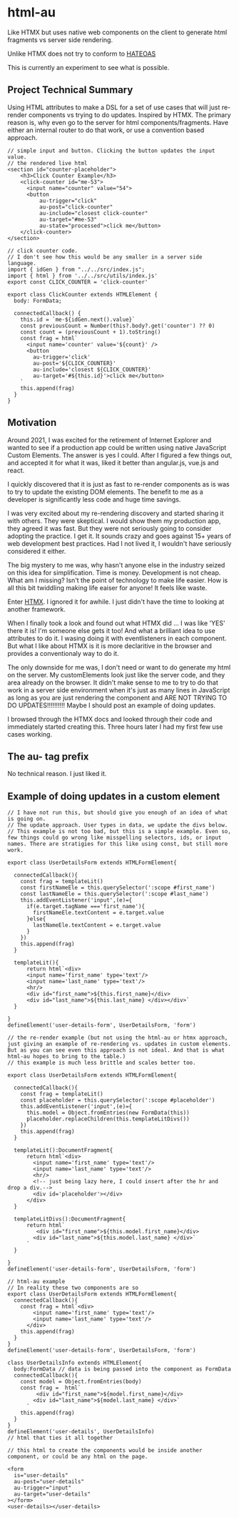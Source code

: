# html-au
Like HTMX but uses native web components on the client to generate html fragments vs server side rendering.

Unlike HTMX does not try to conform to [HATEOAS](https://en.wikipedia.org/wiki/HATEOAS)

This is currently an experiment to see what is possible.

## Project Technical Summary
Using HTML attributes to make a DSL for a set of use cases that will just re-render components vs trying to do updates. Inspired by HTMX. 
The primary reason is, why even go to the server for html components/fragments. Have either an internal router to do that work, or use a convention based approach. 

```
// simple input and button. Clicking the button updates the input value.
// the rendered live html
<section id="counter-placeholder">
    <h3>Click Counter Example</h3>
    <click-counter id="me-53">
      <input name="counter" value="54">
      <button
          au-trigger="click"
          au-post="click-counter"
          au-include="closest click-counter"
          au-target="#me-53"
          au-state="processed">click me</button>
    </click-counter>
</section>
```

```
// click counter code.
// I don't see how this would be any smaller in a server side language.
import { idGen } from "../../src/index.js";
import { html } from '../../src/utils/index.js'
export const CLICK_COUNTER = 'click-counter'

export class ClickCounter extends HTMLElement {
  body: FormData;

  connectedCallback() {
    this.id = `me-${idGen.next().value}`
    const previousCount = Number(this?.body?.get('counter') ?? 0)
    const count = (previousCount + 1).toString()
    const frag = html`
      <input name='counter' value='${count}' />
      <button
        au-trigger='click'
        au-post='${CLICK_COUNTER}'
        au-include='closest ${CLICK_COUNTER}'
        au-target='#${this.id}'>click me</button>
    `
    this.append(frag)
  }
}

```

## Motivation

Around 2021, I was excited for the retirement of Internet Explorer and wanted to see if a production app could be written using native JavaScript Custom Elements.
The answer is yes I could. After I figured a few things out, and accepted it for what it was, liked it better than angular.js, vue.js and react.

I quickly discovered that it is just as fast to re-render components as is was to try to update the existing DOM elements.
The benefit to me as a developer is significantly less code and huge time savings.

I was very excited about my re-rendering discovery and started sharing it with others.  They were skeptical. I would show them my production app, they agreed it was fast. But they were not seriously going to consider adopting the practice. I get it. It sounds crazy and goes against 15+ years of web development best practices. Had I not lived it, I wouldn't have seriously considered it either.

The big mystery to me was, why hasn't anyone else in the industry seized on this idea for simplification. Time is money. Development is not cheap. What am I missing? Isn't the point of technology to make life easier. How is all this bit twiddling making life eaiser for anyone! It feels like waste.

Enter [HTMX](https://htmx.org/examples/click-to-edit/). I ignored it for awhile. I just didn't have the time to looking at another framework.

When I finally took a look and found out what HTMX did ... I was like 'YES' there it is! I'm someone else gets it too! And what a brilliant idea to use attributes to do it. I wasing doing it with eventlisteners in each component. But what I like about HTMX is it is more declaritive in the browser and provides a conventionaly way to do it.

The only downside for me was, I don't need or want to do generate my html on the server. My customElements look just like the server code, and they area already on the browser. It didn't make sense to me to try to do that work in a server side environment when it's just as many lines in JavaScript as long as you are just rendering the component and ARE NOT TRYING TO DO UPDATES!!!!!!!!!! Maybe I should post an example of doing updates.

I browsed through the HTMX docs and looked through their code and immediately started creating this. Three hours later I had my first few use cases working.


## The au- tag prefix
No technical reason. I just liked it.

## Example of doing updates in a custom element

```
// I have not run this, but should give you enough of an idea of what is going on.
// The update approach. User types in data, we update the divs below. 
// This example is not too bad, but this is a simple example. Even so, few things could go wrong like misspelling selectors, ids, or input names. There are stratigies for this like using const, but still more work.

export class UserDetailsForm extends HTMLFormElement{

  connectedCallback(){
    const frag = templateLit()
    const firstNameEle = this.querySelector(':scope #first_name')
    const lastNameEle = this.querySelector(':scope #last_name')
    this.addEventListener('input',(e)={
      if(e.target.tagName ==='first_name'){
        firstNameEle.textContent = e.target.value
      }else{
        lastNameEle.textContent = e.target.value
      }
    })
    this.append(frag)
  }

  templateLit(){
      return html`<div>
      <input name='first_name' type='text'/>
      <input name='last_name' type='text'/>
      <hr/>
      <div id="first_name">${this.first_name}</div>
      <div id="last_name">${this.last_name} </div></div>`
  }

}
defineElement('user-details-form', UserDetailsForm, 'form')
```

```
// the re-render example (but not using the html-au or htmx approach, just giving an example of re-rendering vs. updates in custom elements. But as you can see even this approach is not ideal. And that is what html-au hopes to bring to the table.)
// this example is much less brittle and scales better too.

export class UserDetailsForm extends HTMLFormElement{

  connectedCallback(){
    const frag = templateLit()
    const placeholder = this.querySelector(':scope #placeholder')
    this.addEventListener('input',(e)={
      this.model = Object.fromEntries(new FormData(this))
      placeholder.replaceChildren(this.templateLitDivs())
    })
    this.append(frag)
  }

  templateLit():DocumentFragment{
      return html`<div>
        <input name='first_name' type='text'/>
        <input name='last_name' type='text'/>
        <hr/>
        <!-- just being lazy here, I could insert after the hr and drop a div.-->
        <div id='placeholder'></div>
      </div>
  }

  templateLitDivs():DocumentFragment{
      return html`
         <div id="first_name">${this.model.first_name}</div>
        <div id="last_name">${this.model.last_name} </div>`
      `
  }

}
defineElement('user-details-form', UserDetailsForm, 'form')
```

```
// html-au example
// In reality these two components are so 
export class UserDetailsForm extends HTMLFormElement{
  connectedCallback(){
    const frag = html`<div>
        <input name='first_name' type='text'/>
        <input name='last_name' type='text'/>
      </div>
    this.append(frag)
  }
}
defineElement('user-details-form', UserDetailsForm, 'form')

class UserDetailsInfo extends HTMLElement{
  body:FormData // data is being passed into the component as FormData
  connectedCallback(){
    const model = Object.fromEntries(body)
    const frag =  html`
         <div id="first_name">${model.first_name}</div>
        <div id="last_name">${model.last_name} </div>`
      `
    this.append(frag)
  }
}
defineElement('user-details', UserDetailsInfo)
// html that ties it all together

// this html to create the components would be inside another component, or could be any html on the page.

<form
  is="user-details"
  au-post="user-details"
  au-trigger="input"
  au-target="user-details"
></form>
<user-details></user-details>
```
